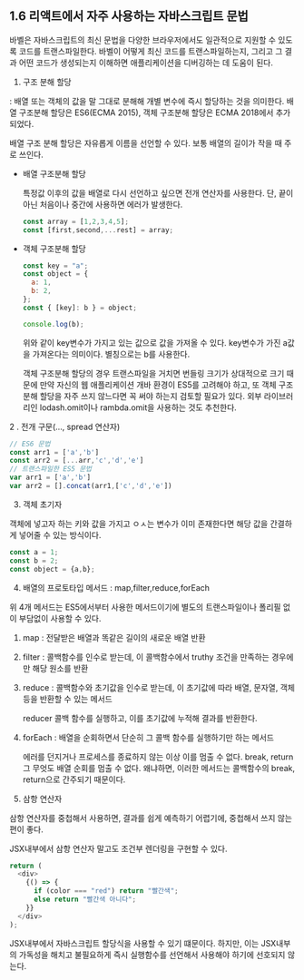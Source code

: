 ## 1.6 리액트에서 자주 사용하는 자바스크립트 문법

바벨은 자바스크립트의 최신 문법을 다양한 브라우저에서도 일관적으로 지원할 수 있도록 코드를 트랜스파일한다. 바벨이 어떻게 최신 코드를 트랜스파일하는지, 그리고 그 결과 어떤 코드가 생성되는지 이해하면 애플리케이션을 디버깅하는 데 도움이 된다.

1. 구조 분해 할당

: 배열 또는 객체의 값을 말 그대로 분해해 개별 변수에 즉시 할당하는 것을 의미한다. 배열 구조분해 할당은 ES6(ECMA 2015), 객체 구조분해 할당은 ECMA 2018에서 추가되었다.

배열 구조 분해 할당은 자유롭게 이름을 선언할 수 있다. 보통 배열의 길이가 작을 때 주로 쓰인다.

- 배열 구조분해 할당

  특정값 이후의 값을 배열로 다시 선언하고 싶으면 전개 연산자를 사용한다. 단, 끝이 아닌 처음이나 중간에 사용하면 에러가 발생한다.

    ```javascript
    const array = [1,2,3,4,5];
    const [first,second,...rest] = array;
    ```

- 객체 구조분해 할당

    ```javascript
    const key = "a";
    const object = {
      a: 1,
      b: 2,
    };
    const { [key]: b } = object;
    
    console.log(b);
    ```

  위와 같이 key변수가 가지고 있는 값으로 값을 가져올 수 있다. key변수가 가진 a값을 가져온다는 의미이다. 별칭으로는 b를 사용한다.

  객체 구조분해 할당의 경우 트랜스파일을 거치면 번들링 크기가 상대적으로 크기 때문에 만약 자신의 웹 애플리케이션 개바 환경이 ES5를 고려해야 하고, 또 객체 구조 분해 할당을 자주 쓰지 않느다면 꼭 써야 하는지 검토할 필요가 있다. 외부 라이브러리인 lodash.omit이나 rambda.omit을 사용하는 것도 추천한다.


2 . 전개 구문(…, spread 연산자)

```javascript
// ES6 문법
const arr1 = ['a','b']
const arr2 = [...arr,'c','d','e']
// 트랜스파일한 ES5 문법
var arr1 = ['a','b']
var arr2 = [].concat(arr1,['c','d','e'])
```

3. 객체 초기자

객체에 넣고자 하는 키와 값을 가지고 ㅇㅅ는 변수가 이미 존재한다면 해당 값을 간결하게 넣어줄 수 있는 방식이다.

```javascript
const a = 1;
const b = 2;
const object = {a,b};
```

4. 배열의 프로토타입 메서드 : map,filter,reduce,forEach

위 4개 메서드는 ES5에서부터 사용한 메서드이기에 별도의 트랜스파일이나 폴리필 없이 부담없이 사용할 수 있다.

1. map : 전달받은 배열과 똑같은 길이의 새로운 배열 반환
2. filter : 콜백함수를 인수로 받는데, 이 콜백함수에서 truthy 조건을 만족하는 경우에만 해당 원소를 반환
3. reduce : 콜백함수와 초기값을 인수로 받는데, 이 초기값에 따라 배열, 문자열, 객체 등을 반환할 수 있는 메서드

   reducer 콜백 함수를 실행하고, 이를 초기값에 누적해 결과를 반환한다.

4. forEach : 배열을 순회하면서 단순히 그 콜백 함수를 실행하기만 하는 메서드

   에러를 던지거나 프로세스를 종료하지 않는 이상 이를 멈출 수 없다. break, return 그 무엇도 배열 순회를 멈출 수 없다. 왜냐하면, 이러한 메서드는 콜백함수의 break, return으로 간주되기 때문이다.


 5. 삼항 연산자

삼항 연산자를 중첩해서 사용하면, 결과를 쉽게 예측하기 어렵기에, 중첩해서 쓰지 않는 편이 좋다.

JSX내부에서 삼항 연산자 말고도 조건부 렌더링을 구현할 수 있다.

```javascript
return (
  <div>
    {() => {
      if (color === "red") return "빨간색";
      else return "빨간색 아니다";
    }}
  </div>
);
```

JSX내부에서 자바스크립트 할당식을 사용할 수 있기 떄문이다. 하지만, 이는 JSX내부의 가독성을 해치고 불필요하게 즉시 실행함수를 선언해서 사용해야 하기에 선호되지 않는다.
